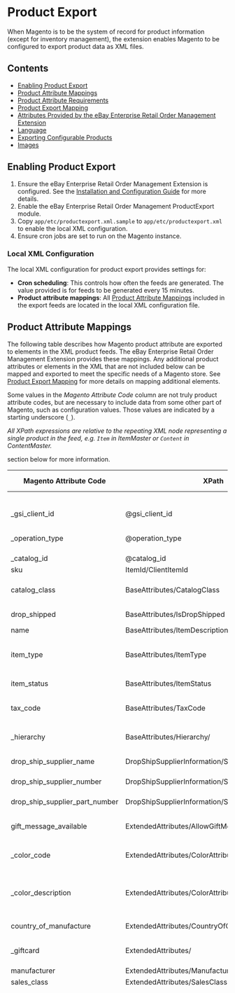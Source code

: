 # Product Export

When Magento is to be the system of record for product information (except for inventory management), the extension enables Magento to be configured to export product data as XML files.

## Contents

- [Enabling Product Export](#enabling-product-export)
- [Product Attribute Mappings](#product-attribute-mappings)
- [Product Attribute Requirements](#product-attribute-requirements)
- [Product Export Mapping](#product-export-mapping)
- [Attributes Provided by the eBay Enterprise Retail Order Management Extension](#attributes-provided-by-the-ebay-enterprise-retail-order-management-extension)
- [Language](#language)
- [Exporting Configurable Products](#exporting-configurable-products)
- [Images](#images)

## Enabling Product Export

1. Ensure the eBay Enterprise Retail Order Management Extension is configured. See the [Installation and Configuration Guide](INSTALL.md) for more details.
1. Enable the eBay Enterprise Retail Order Management ProductExport module.
1. Copy `app/etc/productexport.xml.sample` to `app/etc/productexport.xml` to enable the local XML configuration.
1. Ensure cron jobs are set to run on the Magento instance.

### Local XML Configuration

The local XML configuration for product export provides settings for:

- **Cron scheduling**: This controls how often the feeds are generated. The value provided is for feeds to be generated every 15 minutes.
- **Product attribute mappings**: All [Product Attribute Mappings](#product-attribute-mappings) included in the export feeds are located in the local XML configuration file.

## Product Attribute Mappings

The following table describes how Magento product attribute are exported to elements in the XML product feeds. The eBay Enterprise Retail Order Management Extension provides these mappings. Any additional product attributes or elements in the XML that are not included below can be mapped and exported to meet the specific needs of a Magento store. See [Product Export Mapping](#product-export-mapping) for more details on mapping additional elements.

Some values in the _Magento Attribute Code_ column are not truly product attribute codes, but are necessary to include data from some other part of Magento, such as configuration values. Those values are indicated by a starting underscore (`_`).

*All XPath expressions are relative to the repeating XML node representing a single product in the feed, e.g. `Item` in ItemMaster or `Content` in ContentMaster.*

<table>
	<thead>
		<tr>
			<th>Magento Attribute Code</th>
			<th>XPath</th>
			<th>Description</th>
			<th>Lang Support</th>
		</tr>
	</thead>
	<tbody>
		<tr>
			<th colspan="4">ItemMaster</th>
		</tr>
		<tr>
			<td>_gsi_client_id</td>
			<td>@gsi_client_id</td>
			<td>The Client Id configured for the website product data is being exported for.</td>
			<td>No</td>
		</tr>
		<tr>
			<td>_operation_type</td>
			<td>@operation_type</td>
			<td>One of <code>Add</code> or <code>Update</code>. The first time a product is exported, it will have an operation type of <code>Add</code>. Later exports of the product will have an operation type of <code>Update</code>.</td>
			<td>No</td>
		</tr>
		<tr>
			<td>_catalog_id</td>
			<td>@catalog_id</td>
			<td>The Catalog Id configured for the Magento instance.</td>
			<td>No</td>
		</tr>
		<tr>
			<td>sku</td>
			<td>ItemId/ClientItemId</td>
			<td>Product SKU. Must be less than 15 characters to export.</td>
			<td>No</td>
		</tr>
		<tr>
			<td>catalog_class</td>
			<td>BaseAttributes/CatalogClass</td>
			<td>Specifies how an item displays in a catalog. Uses the value of the <a href="#attributes-provided-by-the-ebay-enterprise-retail-order-management-extension">"Catalog Class"</a> product attribute. Defaults to "regular" if no value is provided.</td>
			<td>No</td>
		</tr>
		<tr>
			<td>drop_shipped</td>
			<td>BaseAttributes/IsDropShipped</td>
			<td>Specifies if the item can be fulfilled using a drop shipper. Uses the value of the <a href="#attributes-provided-by-the-ebay-enterprise-retail-order-management-extension">"Drop Shipped"</a> product attribute.</td>
			<td>No</td>
		</tr>
		<tr>
			<td>name</td>
			<td>BaseAttributes/ItemDescription</td>
			<td>The "Name" attribute of the product.</td>
			<td>No</td>
		</tr>
		<tr>
			<td>item_type</td>
			<td>BaseAttributes/ItemType</td>
			<td>Specifies the type of item in eBay Enterprise Retail Order Management. This value is not restricted by the feed schema but should be one of the values described under <a href="#ebay-enterprise-retail-order-management-item-types">eBay Enterprise Retail Order Management Item Types</a>.</td>
			<td>No</td>
		</tr>
		<tr>
			<td>item_status</td>
			<td>BaseAttributes/ItemStatus</td>
			<td>Indicates an item's availability. Uses the value of the <a href="#attributes-provided-by-the-ebay-enterprise-retail-order-management-extension">"Item Status"</a> product attribute. Defaults to "Active" if no value is provided.</td>
			<td>No</td>
		</tr>
		<tr>
			<td>tax_code</td>
			<td>BaseAttributes/TaxCode</td>
			<td>The eBay Enterprise assigned tax group. Uses the <a href="#attributes-provided-by-the-ebay-enterprise-retail-order-management-extension">"Tax Code"</a> product attribute. Note that this is different from the "Tax Class" in Magento.</td>
			<td>No</td>
		</tr>
		<tr>
			<td>_hierarchy</td>
			<td>BaseAttributes/Hierarchy/</td>
			<td>The merchandise structure for the item. This mapping is responsible for exporting all of the <a href="#attributes-provided-by-the-ebay-enterprise-retail-order-management-extension">hierarchy department and class attributes</a>.</td>
			<td>No</td>
		</tr>
		<tr>
			<td>drop_ship_supplier_name</td>
			<td>DropShipSupplierInformation/SupplierName</td>
			<td>Name of the drop shipper fulfilling the item. Only required when the product can be fulfilled by a drop shipper.</td>
			<td>No</td>
		</tr>
		<tr>
			<td>drop_ship_supplier_number</td>
			<td>DropShipSupplierInformation/SupplierNumber</td>
			<td>eBay Enterprise assigned code for the drop ship supplier. Only required when the product can be fulfilled by a drop shipper.</td>
			<td>No</td>
		</tr>
		<tr>
			<td>drop_ship_supplier_part_number</td>
			<td>DropShipSupplierInformation/SupplierPartNumber</td>
			<td>The id or SKU used by the drop ship supplier to identify the item. Only required when the product can be fulfilled by a drop shipper.</td>
			<td>No</td>
		</tr>
		<tr>
			<td>gift_message_available</td>
			<td>ExtendedAttributes/AllowGiftMessage</td>
			<td>Specifies if the customer can add gift messages to the item. "Yes" will allow messages to be applied. "No" will disallow gift messages for the item.</td>
			<td>No</td>
		</tr>
		<tr>
			<td>_color_code</td>
			<td>ExtendedAttributes/ColorAttributes/Color/Code</td>
			<td>When a product has a color option, this will use the "admin" label for the color option. This value should uniquely identify the color option.</td>
			<td>No</td>
		</tr>
		<tr>
			<td>_color_description</td>
			<td>ExtendedAttributes/ColorAttributes/Color/Description</td>
			<td>When a product has a color option, <code>Description</code> XML nodes will be added for each store view specific color option label. The <code>Description</code> node will include an <code>xml:lang</code> attribute containing the "Store Language Code" of the store view the label applies to. These values should be the display name of the color option.</td>
			<td>Yes</td>
		</tr>
		<tr>
			<td>country_of_manufacture</td>
			<td>ExtendedAttributes/CountryOfOrigin</td>
			<td>Country in which the goods were completely derived or manufactured. Should be the ISO 3166 two letter/alpha format.</td>
			<td>No</td>
		</tr>
		<tr>
			<td>_giftcard</td>
			<td>ExtendedAttributes/</td>
			<td>For gift cards, will include the <code>GiftCardFacing</code> element, set to the product's "Name" attribute and the <code>GiftCardTenderCode</code> set to the product's <a href="#attributes-provided-by-the-ebay-enterprise-retail-order-management-extension">"Gift Card Tender Code"</a> attribute.</td>
			<td>No</td>
		</tr>
		<tr>
			<td>manufacturer</td>
			<td>ExtendedAttributes/Manufacturer/Name</td>
			<td>Company name of the manufacturer of the item.</td>
			<td>No</td>
		</tr>
		<tr>
			<td>sales_class</td>
			<td>ExtendedAttributes/SalesClass</td>
			<td>See the <a href=#product-attribute-requirements>Product Attribute Requirements</td> section below for more information.</td>
			<td>No</td>
		</tr>
		<tr>
			<td>_style</td>
			<td>ExtendedAttributes/Style/</td>
			<td>
				<p>Associates configurable products to simple products. Any simple product that is associated with a configurable product will have a "StyleID" and a "StyleDescription" matching the associated configurable product's SKU and name. Any other product will contain a "StyleID" and "StyleDescription" matching its own SKU and name.</p>

				<p><em>Note that eBay Enterprise Retail Order Management feed only supports simple products belonging to a single parent configurable product. If a simple product is used by more than one configurable product, only one of the relationships will be included in the feed. Which relationship will be included is not strictly defined.</em></p>
			</td>
			<td>No</td>
		</tr>
		<tr>
			<td>cost</td>
			<td>ExtendedAttributes/</td>
			<td>Creates the <code>UnitCost</code> element representing the cost per unit of measure for the merchandise. This value will be in the default currency of the Magento instance and will include a <code>currency_code</code> attribute indicating the three character ISO-4217 currency code the price is in.</td>
			<td>No</td>
		</tr>
		<tr>
			<td>item_url</td>
			<td>EB2C/ItemURLs/</td>
			<td>Will contain an <code>ItemURL</code> node with a value of the product page URL for the product in the default store view. The <code>ItemURL</code> XML node will include a <code>type</code> attribute set to <code>webstore</code> indicating the URL points to the Magento webstore.</td>
			<td>No</td>
		</tr>
		<tr>
			<th colspan="4">ContentMaster</th>
		</tr>
		<tr>
			<td>_gsi_client_id</td>
			<td>@gsi_client_id</td>
			<td>The Client Id configured for the website product data is being exported for.</td>
			<td>No</td>
		</tr>
		<tr>
			<td>_catalog_id</td>
			<td>@catalog_id</td>
			<td>The Catalog Id configured for the Magento instance.</td>
			<td>No</td>
		</tr>
		<tr>
			<td>sku</td>
			<td>UniqueID</td>
			<td>Product SKU. Must be less than 15 characters to export.</td>
			<td>No</td>
		</tr>
		<tr>
			<td>_style_id</td>
			<td>StyleID</td>
			<td>
				<p>Associates configurable products to simple products. Any simple product that is associated with a configurable product will have a "StyleID" matching the configurable product's SKU. Any other product will have a "StyleID" matching its own SKU.</p>

				<p><em>Note that eBay Enterprise Retail Order Management feed only supports simple products belonging to a single parent configurable product. If a simple product is used by more than one configurable product, only one of the relationships will be included in the feed. Which relationship will be included is not strictly defined.</em></p>
			</td>
			<td>No</td>
		</tr>
		<tr>
			<td>_product_links</td>
			<td>ProductLinks</td>
			<td>
				Specifies links between products for Related Products, Up-sells, and Cross-sells. Each product relation will create a new <code>ProductLink</code> XML element. These elements will include a <code>LinkToUniqueID</code> XML element containing the SKU of the product the link is to and a <code>link_type</code> attribute indicating the type of link. Magento product relationships are mapped to eBay Enterprise Retail Order Management link types as follows:

				<table>
					<thead>
						<tr>
							<th>Magento Link Type</th><th>Feed Link Type</th>
						</tr>
					</thead>
					<tbody>
						<tr><td>Related</td><td>ES_Accessory</td></tr>
						<tr><td>Cross-Sells</td><td>ES_CrossSelling</td></tr>
						<tr><td>Up-Sells</td><td>ES_UpSelling</td></tr>
					</tbody>
				</table>

			</td>
			<td>No</td>
		</tr>
		<tr>
			<td>_category_links</td>
			<td>CategoryLinks</td>
			<td>Specifies categories the product is displayed in. Category hierarchies are represented as dash (<code>-</code>) separated lists of category names. Category links from Magento will always be given an <code>import_mode</code> of "Replace."</td>
			<td>No</td>
		</tr>
		<tr>
			<td>name</td>
			<td>BaseAttributes/Title</td>
			<td>The "Name" of the product. One <code>Title</code> XML element will be included per translation of the product attribute. See the <a href="#language">Language</a> section below for more information on how the extension handles translations.</td>
			<td>Yes</td>
		</tr>
		<tr>
			<td>_color_code</td>
			<td>ExtendedAttributes/ColorAttributes/Color/Code</td>
			<td>When a product has a color option, this will use the "admin" label for the color option. This value should uniquely identify the color option.</td>
			<td>No</td>
		</tr>
		<tr>
			<td>_color_description</td>
			<td>ExtendedAttributes/ColorAttributes/Color/Description</td>
			<td>When a product has a color option, <code>Description</code> XML nodes will be added for each store view specific color option label. The <code>Description</code> node will include an <code>xml:lang</code> attribute containing the "Store Language Code" of the store view the label applies to. These values should be the display name of the color option.</td>
			<td>Yes</td>
		</tr>
		<tr>
			<td>country_of_manufacture</td>
			<td>ExtendedAttributes/DisplayCountryOfOrigin</td>
			<td>Country in which the goods were completely manufactured. This value is used for display purposes only. The product export currently uses the two character country code.</td>
			<td>No</td>
		</tr>
		<tr>
			<td>gift_wrapping_available</td>
			<td>ExtendedAttributes/GiftWrap</td>
			<td>Specifies if gift wrapping is available for the product. When allowed, will contain a value of <code>Y</code>. When not allowed, a value of <code>N</code> will be used. When the product is set to "Use Config Settings" the value of the System -> Configuration -> Sales -> Gift Options -> Allow Gift Wrapping for Order Items configuration value.</td>
			<td>No</td>
		</tr>
		<tr>
			<td>description</td>
			<td>ExtendedAttributes/LongDescription</td>
			<td>The long description of the item.</td>
			<td>Yes</td>
		</tr>
		<tr>
			<td>meta_keyword</td>
			<td>ExtendedAttributes/SearchKeywords</td>
			<td>Search terms associated with the item.</td>
			<td>Yes</td>
		</tr>
		<tr>
			<td>short_description</td>
			<td>ExtendedAttributes/ShortDescription</td>
			<td>Short description of the item.</td>
			<td>Yes</td>
		</tr>
		<tr>
			<td>_giftcard</td>
			<td>ExtendedAttributes/GiftCard</td>
			<td>Disabled.</td>
			<td>No</td>
		</tr>
		<tr>
			<td>news_from_date</td>
			<td>CustomAttributes/Attribute[@name="news_from_date"]</td>
			<td>A custom attribute containing when the item should be considered new from.</td>
			<td>No</td>
		</tr>
		<tr>
			<td>news_to_date</td>
			<td>CustomAttributes/Attribute[@name="news_to_date"]</td>
			<td>A custom attribute containing when the item should be considered new until.</td>
			<td>No</td>
		</tr>
		<tr>
			<th colspan="4">Prices</th>
		</tr>
		<tr>
			<td>_gsi_client_id</td>
			<td>@gsi_client_id</td>
			<td>The Client Id configured for the website product data is being exported for.</td>
			<td>No</td>
		</tr>
		<tr>
			<td>_catalog_id</td>
			<td>@catalog_id</td>
			<td>The Catalog Id configured for the Magento instance.</td>
			<td>No</td>
		</tr>
		<tr>
			<td>_gsi_store_id</td>
			<td>@gsi_store_id</td>
			<td>The Store Id configured for the website product data is being exported for.</td>
			<td>No</td>
		</tr>
		<tr>
			<td>sku</td>
			<td>ClientItemId</td>
			<td>The item SKU. Must be less than 15 characters to export.</td>
			<td>No</td>
		</tr>
		<tr>
			<td>_price_event_number</td>
			<td>Event/EventNumber</td>
			<td>When the product has a special price, this XML element will be included with an event number based on the special from and to dates - <code>{special_from_date}-{special_to_date}</code>.</td>
			<td>No</td>
		</tr>
		<tr>
			<td>price</td>
			<td>Event/Price</td>
			<td>The "IS" price for the time/date range. This is the price that will be used for price calculations. When the product includes a "Special Price," that value will be used as the value of the <code>Event/Price</code> element. When there is no "Special Price" for the product, the "Price" attribute value will be used.</td>
			<td>No</td>
		</tr>
		<tr>
			<td>msrp</td>
			<td>Event/MSRP</td>
			<td>Uses the product "MSRP" attribute. This value will **never** be used as the selling price.</td>
			<td>No</td>
		</tr>
		<tr>
			<td>alternate_price1</td>
			<td>Event/AlternatePrice1</td>
			<td>The "WAS" price for "WAS/IS" price models. This value will **never** be used as the selling price. When the product has a "Special Price" set, this will be set to the product's "Price" attribute. When the product does not have a "Special Price" set, this XML element will not be included in the feed.</td>
			<td>No</td>
		</tr>
		<tr>
			<td>special_from_date</td>
			<td>Event/StartDate</td>
			<td>The date and time the price event will become active. When not present, the price event will become active once the feed is processed.</td>
			<td>No</td>
		</tr>
		<tr>
			<td>special_to_date</td>
			<td>Event/EndDate</td>
			<td>The date and time the price event will be active until. This value *must* be after the Start Date. When not present, the a default value of "2500-12-31" will be assumed by the receiving system.</td>
			<td>No</td>
		</tr>
		<tr>
			<td>_price_vat_inclusive</td>
			<td>Event/PriceVatInclusive</td>
			<td>Set to "true" if the product price is VAT inclusive, "false" otherwise. Currently, this value will always be mapped to "false."</td>
			<td>No</td>
		</tr>
	</tbody>
</table>

## Product Attribute Requirements

The following product requirements must be met for a product to be exported from Magento to eBay Enterprise Retail Order Management.

| Product Attribute         | Requirement |
| ------------------------- | ----------- |
| SKU                       | Must be set and less than 15 characters. |
| Hierarchy Class Number    | Non-empty value. Must be provided by eBay Enterprise. |
| Hierarchy Dept Number     | Non-empty value. Must be provided by eBay Enterprise. |
| Hierarchy Subclass Number | Non-empty value. Must be provided by eBay Enterprise. |
| Hierarchy Subdept Number  | Non-empty value. Must be provided by eBay Enterprise. |
| Sales Class               | One of `stock` (the default), `advanceOrderLimited`, `advanceOrderOpen`, or `backOrderLimited` |
| Tax Code                  | Non-empty value. Must be provided by eBay Enterprise. |

## Product Export Mapping

Mappings are located in the `app/etc` directory of the Magento root in an XML configuration file named `productexport.xml.sample`. This file must be copied or renamed to `productexport.xml` in order for exports to function.

**WARNING:** Be careful when modifying this file. Invalid Changes can cause schema validation errors which may prevent feed files from being generated.

The basic structure of the mapping configuration is as follows:

```xml
<config>
	<default>
		<ebayenterprise_catalog>
			<feed_pim_mapping>
				<feed_mapping_name> <!-- A unique name for the mapping.
										 In the sample, we use item_map for ItemMaster and
										 content_map for ContentMaster, etc
									-->
					<mappings>
						... <!-- individual attribute code configuration goes here -->
					</mappings>
				<feed_mapping_name>
			</feed_pim_mapping>
		</ebayenterprise_catalog>
	</default>
</config>
```

### Attribute Code Configuration

Attribute codes in Magento are mapped using an ordered list of XML structures that relate a Magento product attribute code to a method. The method should transform the data into an appropriate XML representation. The result is added as a child of the element specified in the config. The method declarations are similar to Magento's observer configuration.

```xml
<mage_attribute_code> <!-- The attribute code for an attribute in Magento -->
	<class>ebayenterprise_catalog/pim</class> <!-- Magento object factory string -->
	<type>(disabled|model|helper|singleton)</type> <!-- Type of object factory to use -->
	<method>takeAction</method> <!-- Any public method -->
	<xml_dest>Explicit/Relative/Path/To/Node</xml_dest> <!-- Subset-of-XPath expression describing how to create the destination node. -->
	<translate>(0|1)</translate> <!-- Whether the resultant XML can contain more than one node differentiated by a `xml:lang` attribute or only a single node with no `xml:lang` -->
</mage_attribute_code>
```

If `type` is `disabled`, the attribute will not be built into the outbound file.

The `xml_dest` specifies the element that will be the parent of the transformed data. Its value is a string that takes its syntax from XPath. The path must unambiguously describe a single destination node and consist of elements separated by slashes.

A fatal exception will be thrown in the following cases:

1. Ambiguous `xml_dest` paths
1. Paths with leading slashes
1. Paths starting with `..`

The element referenced by the final part of the path will always be created as a new element even if an element with the same tag name exists. A trailing '/' at the end of the path overrides this feature and instead attaches the method results as the children of the existing element.

Note: no nodes are overwritten.

The first element of the `xml_dest` path is expected to be one of BaseAttributes, ExtendedAttributes or CustomAttributes, but it is not explicitly forbidden for it to be something else. Please refer to the XML schema for more information.

There is limited support for element attributes using a subset of XPath predicate syntax. This is largely useful when adding mappings to CustomAttributes in the feeds.

For example, the path `CustomAttributes/Attribute[@name="attrvalue"][@operation_type="Add"]` will result in the following XML output:

```xml
<CustomAttributes>
	<Attribute name="attrvalue" operation_type="Add">
		<!-- result of method -->
	</Attribute>
</CustomAttributes>
```

### Special Attribute Configurations

There are cases where data is not stored as a product attribute or calculated from other sources. Prepending the "attribute code" element's tag name with an underscore will tell the export module to not attempt to retrieve the value from the product, but still execute the method. The result, if any, will be added to the document.

```xml
<_name_of_attribute_or_concept> <!-- prepend the XML tag name with an "_" -->
	<class>...</class>
	<type>(disabled|model|helper|singleton)</type>
	<method>...</method>
	<xml_dest>...</xml_dest>
	<translate>(0|1)</translate>
</_name_of_attribute_or_concept>
```

This is useful when arbitrary data should be in the document but is not a product attribute.

Attributes that are not specified in the XML schema can be added as custom attributes. This example demonstrates usage of the builtin method for handling custom attributes.

```xml
<name_of_attribute>
	<class>ebayenterprise_catalog/pim</class>
	<type>helper</type>
	<method>getValueAsDefault</method>
	<xml_dest>CustomAttributes/Attribute[@name="name_of_attribute"]</xml_dest>
	<translate>1</translate>
</name_of_attribute>
```

As long as the resultant XML validates according to the schema (see the `xsd` subdirectory of the Eb2cCore module), you can customize this mapping however you like, including writing your own mapping methods.

### Built-in methods

The ebayenterprise_catalog/pim helper has predefined passthrough methods for the following data types:

- passYesNoToBool - convert "Yes/No" product attributes to text node containing the boolean representation
- passString - produces a text node containing the string value of the product attribute
- passInteger - produces a text node containing the integer value of the product attribute
- passDecimal - produces a text node containing the float value of the product attribute

### Examples

A simple example mapping a Yes/No attribute with the code of drop_shippable to the IsDropShipped BaseAttribute would look like:

```xml
<drop_shippable>
	<class>ebayenterprise_catalog/pim</class>
	<type>helper</type>
	<method>passYesNoToBool</method>
	<xpath>BaseAttributes/IsDropShipped</xpath>
</drop_shippable>
```

## Attributes Provided by the eBay Enterprise Retail Order Management Extension

The following attributes have are created by the eBay Enterprise Retail Order Management Extension and added to the "Default" attribute set in Magento and should be included in every product attribute set in the Magento instance.

| Attribute Name | Attribute Code | Description |
|----------------|----------------|-------------|
| Size | size | Product size. |
| Style Id | style_id | Relates simple products to configurable products. A simple product's Style Id relates to the configurable product's SKU. |
| Is Clean | is_clean | Flag indicating if the product has had all of its product links resolved. |
| Unresolved Product Links | unresolved_product_links | Any related, cross-sell or up-sell product links for the product that have not yet been created, typically due to the target products not existing in Magento yet. |
| HTS Codes | hts_codes | Mapping of tax codes used for calculating international taxes and duties. |
| Tax Code | tax_code | eBay Enterprise assigned tax group. |
| Item Type | item_type | Item specification used by eBay Enterprise Retail Order Management. This value should be one of the values described under [eBay Enterprise Retail Order Management Item Types](#ebay-enterprise-retail-order-management-item-types). |
| Drop Shipped | drop_shipped | Specifies if the item can be fulfilled using a drop shipper.  |
| Drop Ship Supplier Name | drop_ship_supplier_name | Name of the drop ship supplier fulfilling the product. |
| Drop Ship Supplier Number | drop_ship_supplier_number | eBay Enterprise assigned code for the drop ship supplier. |
| Drop Ship Supplier Part Number | drop_ship_supplier_part_number | Id or SKU used by the drop ship supplier to identify the item. |
| Hierarchy Department Number | hierarchy_dept_number | Hierarchy Level 1 number. |
| Hierarchy Department Description | hierarchy_dept_description | Hierarchy Level 1 description. |
| Hierarchy Subdepartment Number | hierarchy_subdept_number | Hierarchy Level 2 number. |
| Hierarchy Subdepartment Description | hierarchy_subdept_description | Hierarchy Level 2 description. |
| Hierarchy Class Number | hierarchy_class_number | Hierarchy Level 3 number. |
| Hierarchy Class Description | hierarchy_class_description | Hierarchy Level 3 description. |
| Hierarchy Subclass Number | hierarchy_subclass_number | Hierarchy Level 4 number. |
| Hierarchy Subclass Description | hierarchy_subclass_description | Hierarchy Level 4 description. |
| Gift Card Tender Code | gift_card_tender_code | Type of gift card to be used for activiation. Allowable values: "SD" (TRU DIGITAL GIFT CARD), "SP" (SVS Physical Gift Card), "ST" (SmartClixx Gift Card Canada), "SV" (SVS Virtual Gift Card), "SX" (SmartClixx Gift Card). |
| Catalog Class | catalog_class | Intended to specify how an item displays in a catalog. This value drives no out-of-the-box business logic in Magento. |
| Item Status | item_status | Preserves the original Item Status value. This value drives no out-of-the-box business logic in Magento. |
| Street Date | street_date | Earliest date the Retail Order Management OMS will allocate the product. |

### eBay Enterprise Retail Order Management Item Types

The following item types are supported by eBay Enterprise Retail Order Management. The Magento "Item Type" product attribute added by the eBay Enterprise Retail Order Management Extension must be one of the following when exporting products.

<table>
	<thead>
		<tr>
			<th>Type</th><th>Description</th>
		</tr>
	</thead>
	<tbody>
		<tr>
			<td>Custom</td><td>Customization SKUs.  A virtual item that represents a charge to the consumer to customize an item as well as a description of the customization options selected by the customer.</td>
		</tr>
		<tr>
			<td>Donation</td>
			<td>Donation SKU. A virtual item that represents a consumer's donation to a charitable cause.</td>
		</tr>
		<tr>
			<td>GC</td>
			<td>Physical Gift Cards.</td>
		</tr>
		<tr>
			<td>GiftMessage</td>
			<td>This item is a Gift Message.</td>
		</tr>
		<tr>
			<td>GiftWrap</td>
			<td>Physical Gift Wrap.</td>
		</tr>
		<tr>
			<td>Merch</td>
			<td>A typical physically-fulfilled item.</td>
		</tr>
		<tr>
			<td>OGC</td>
			<td>Online Gift Certificates that are hosted/processed by eBay Enterprise. They are our in-house product for gift certificates that do not have a physical card associated with them (only a payment account number and PIN).</td>
		</tr>
		<tr>
			<td>PostSaleFulfillment</td>
			<td>Post-sale fulfillment SKU. A virtual item that needs to be classified separately from other virtual sku types such as Donation or Warranty SKUs.</td>
		</tr>
		<tr>
			<td>RefundOGC</td>
			<td>Refund online Gift Certificate. 'Refund' used for accounting purposes to differentiate Refunds from the original tender.</td>
		</tr>
		<tr>
			<td>RefundOGCForCOD</td>
			<td>Refund online gift certificate issued against a COD order.</td>
		</tr>
		<tr>
			<td>RefundOGCForCVS</td>
			<td>Refund online gift certificate issued against a CVS order.</td>
		</tr>
		<tr>
			<td>RefundVGC</td>
			<td>Refund Virtual Gift Cards. 'Refund' used for accounting purposes to differentiate Refunds from the original tender.</td>
		</tr>
		<tr>
			<td>VGC</td>
			<td>Functionally similar to OGC’s except they are processed by a 3rd-party gift-card provider (ex: SVS or ValueLink).</td>
		</tr>
		<tr>
			<td>Warranty</td>
			<td>Product warranty. A virtual item representing a warranty purchased for another physical item on the order.</td>
		</tr>
		<tr>
			<td>WarrantyDep</td>
			<td>This item is a dependent warranty. May only be purchased with another item. Is not included in search results.</td>
		</tr>
		<tr>
			<td>WarrantyAloneAndDep</td>
			<td>Warranty item may be sold independently or with the purchase of another item. Is included in search results.</td>
		</tr>
		<tr>
			<td>InstallSvcDep</td>
			<td>This item is a type of installation service that maybe purchase with another item. When searching this item is not returned in the search results. This item may not be purchased alone.</td>
		</tr>
		<tr>
			<td>InstallSvcAloneAndDep</td>
			<td>this item is a type of installation service that maybe purchased independently or with another item. When searching this item may be in the results.</td>
		</tr>
		<tr>
		</tr>
	</tbody>
</table>

## Language

In eBay Enterprise Retail Order Management terms, some attribute values can vary on language. In Magento terms this means retrieve the different values for these nodes from stores, if such stores exist. (For these purposes we do not distinguish between a "store" and a "store view".) If the config.xml `translate` element is set to 0, the resultant XML should contain a single node with no `xml:lang` attribute.`

### Where to find language in the feeds

Feeds denote language according to one of two possible structures, either:

```xml
<CustomAttributes>
	<Attribute name="some_attribute" xml:lang="bcp-47-language-code">
		<Value>The localized value</Value>
	</Attribute>
</CustomAttribute>
```

or

```xml
<BaseOrExtendedAttributes>
	<SomeAttribute xml:lang="bcp-47-language-code">The localized value</SomeAttribute>
</BaseOrExtendedAttributes>
```

### What to do with language-specific attribute values

Mappings with a `translate` element set to `1` will be included in the feed multiple times, once for each store view containing a unique "Store Language Code" and attribute value combination.

For example, assume you have a Magento instance set up the following way:

| Scope               | Language      | Product name  |
| ------------------- | ------------- | ------------- |
| Default             | "en-us"       | Pickle        |
| Website1            | "use default" |               |
| Website1:Storeview1 | "use default" | "use default" |
| Website1:Storeview2 | "fr-ca"       | pétrin        |
| Website2            | "de-de"       |               |
| Website2:Storeview3 | "it-it"       | sottaceto     |
| Website2:Storeview4 | "en-us"       | Dill Pickle   |
| Website2:Storeview5 | "use website" | Essiggurke    |
| Website2:Storeview6 | "zh-cn"       | "use default" |

And assuming this configuration:

```xml
...
<mappings>
	<name>
		<class>ebayenterprise_catalog/pim</class>
		<type>helper</type>
		<method>passString</method>
		<xml_dest>BaseAttributes/Title</xml_dest>
		<translate>1</translate>
	</name>
	...
</mappings>
```

The resultant XML would look like:

```xml
<BaseAttributes>
	<Title xml:lang="en-us">Pickle</Title>
	<Title xml:lang="fr-ca">pétrin</Title>
	<Title xml:lang="it-it">sottaceto</Title>
	<Title xml:lang="en-us">Dill Pickle</Title>
	<Title xml:lang="de-de">Essiggurke</Title>
	<Title xml:lang="zh-cn">Pickle</Title>
	...
</BaseAttributes>
```

If two store views with the same Client Id, store code and language have different values for an attribute, both values will be included in the feed with the same language:

```xml
<Foo xml:lang="en-us">Fish</Foo>
<Foo xml:lang="en-us">Osteichthyes</Foo>
```

This is harmless and eBay Enterprise Retail Order Management will normalize the input.

## Exporting Configurable Products

Configurable products will be included in all of the product feeds from Magento. Configurable products will be related to used simple products via the Style Id. Simple products being used by a configurable product will have a Style Id matching the SKU of the configurable product to indicate the relationship. Configurable products will be given a Style Id matching the product's SKU to indicate that it is a parent product.

_Note that in the product export feeds, simple products may only be related to a single configurable product via the Style Id. For this reason, eBay Enterprise Retail Order Management does not support simple products being associated with multiple configurable products. In such scenarios, the product export should not crash but the exact behavior of simple products associated with more than one configurable product is not strictly defined._

## Images

Please see [Image Feeds](IMAGE_EXPORT.md) documentation for details on exporting images to eBay Enterprise Retail Order Management. Image export is required to make images available services such as eBay Enterprise Marketing Solutions Email and marketplace integrations.
